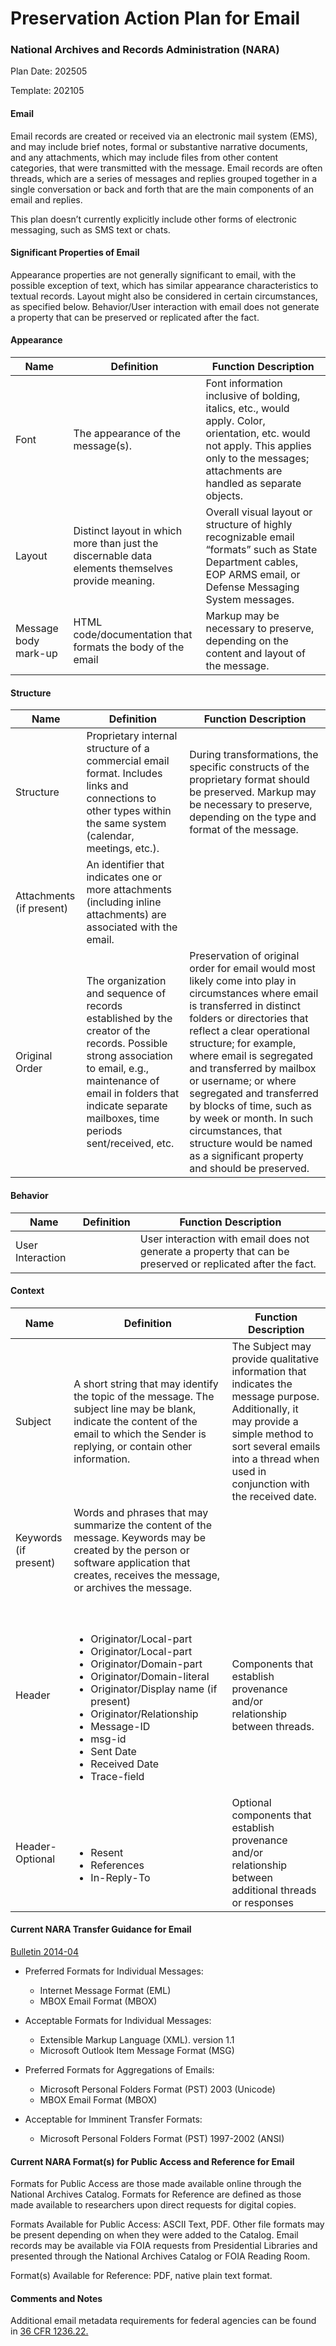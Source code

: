 # Preservation Action Plan for Email
### National Archives and Records Administration (NARA)

Plan Date: 202505

Template: 202105

#### Email
Email records are created or received via an electronic mail system (EMS), and may include brief notes, formal or substantive narrative documents, and any attachments, which may include files from other content categories, that were transmitted with the message. Email records are often threads, which are a series of messages and replies grouped together in a single conversation or back and forth that are the main components of an email and replies.

This plan doesn’t currently explicitly include other forms of electronic messaging, such as SMS text or chats.


#### Significant Properties of Email
Appearance properties are not generally significant to email, with the possible exception of text, which has similar appearance characteristics to textual records. Layout might also be considered in certain circumstances, as specified below. Behavior/User interaction with email does not generate a property that can be preserved or replicated after the fact.


#### Appearance
| Name  | Definition  | Function Description  |
| ------------ | ------------ | ------------ |
| Font  | The appearance of the message(s). | Font information inclusive of bolding, italics, etc., would apply.  Color, orientation, etc. would not apply. This applies only to the messages; attachments are handled as separate objects.  |
|Layout |Distinct layout in which more than just the discernable data elements themselves provide meaning. |Overall visual layout or structure of highly recognizable email “formats” such as State Department cables, EOP ARMS email, or Defense Messaging System messages.  |
|Message body mark-up |HTML code/documentation that formats the body of the email |Markup may be necessary to preserve, depending on the content and layout of the message.  |



#### Structure
| Name  | Definition  | Function Description  |
| ------------ | ------------ | ------------ |
| Structure  | Proprietary internal structure of a commercial email format. Includes links and connections to other types within the same system (calendar, meetings, etc.). |During transformations, the specific constructs of the proprietary format should be preserved. Markup may be necessary to preserve, depending on the type and format of the message. |
|Attachments (if present) | An identifier that indicates one or more attachments (including inline attachments) are associated with the email.| |
|Original Order |The organization and sequence of records established by the creator of the records. Possible strong association to email, e.g., maintenance of email in folders that indicate separate mailboxes, time periods sent/received, etc. |Preservation of original order for email would most likely come into play in circumstances where email is transferred in distinct folders or directories that reflect a clear operational structure; for example, where email is segregated and transferred by mailbox or username; or where segregated and transferred by blocks of time, such as by week or month.  In such circumstances, that structure would be named as a significant property and should be preserved. |


#### Behavior
| Name  | Definition  | Function Description  |
| ------------ | ------------ | ------------ |
| User Interaction |  | User interaction with email does not generate a property that can be preserved or replicated after the fact. |


#### Context
| Name  | Definition  | Function Description  |
| ------------ | ------------ | ------------ |
| Subject  |A short string that may identify the topic of the message. The subject line may be blank, indicate the content of the email to which the Sender is replying, or contain other information.   | The Subject may provide qualitative information that indicates the message purpose. Additionally, it may provide a simple method to sort several emails into a thread when used in conjunction with the received date.  |
| Keywords (if present)  |  Words and phrases that may summarize the content of the message. Keywords may be created by the person or software application that creates, receives the message, or archives the message. |   |
| Header  | <br><br><ul><li>Originator/Local-part <li>Originator/Local-part <li>Originator/Domain-part <li>Originator/Domain-literal <li>Originator/Display name (if present) <li>Originator/Relationship <li>Message-ID <li>msg-id <li>Sent Date <li>Received Date <li>Trace-field  | Components that establish provenance and/or relationship between threads.|
| Header- Optional  | <br><br><ul><li>Resent<li>References<li>In-Reply-To  |  Optional components that establish provenance and/or relationship between additional threads or responses|



#### Current NARA Transfer Guidance for Email
[Bulletin 2014-04](https://www.archives.gov/records-mgmt/bulletins/2014/2014-04.html "Bulletin 2014-04")

- Preferred Formats for Individual Messages:
  - Internet Message Format (EML) 
  - MBOX Email Format (MBOX)
 
- Acceptable Formats for Individual Messages:
  - Extensible Markup Language (XML). version 1.1
  - Microsoft Outlook Item Message Format (MSG)

- Preferred Formats for Aggregations of Emails:
  - Microsoft Personal Folders Format (PST) 2003 (Unicode)
  - MBOX Email Format (MBOX)
    
- Acceptable for Imminent Transfer Formats: 
   - Microsoft Personal Folders Format (PST) 1997-2002 (ANSI)

#### Current NARA Format(s) for Public Access and Reference for Email

Formats for Public Access are those made available online through the National Archives Catalog. Formats for Reference are defined as those made available to researchers upon direct requests for digital copies.

Formats Available for Public Access: ASCII Text, PDF. Other file formats may be present depending on when they were added to the Catalog. Email records may be available via FOIA requests from Presidential Libraries and presented through the National Archives Catalog or FOIA Reading Room.

Format(s) Available for Reference: PDF, native plain text format. 

#### Comments and Notes
Additional email metadata requirements for federal agencies can be found in [36 CFR 1236.22.](https://www.ecfr.gov/current/title-36/chapter-XII/subchapter-B/part-1236/subpart-C/section-1236.22 "36 CFR 1236.22.")

